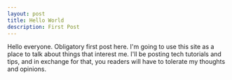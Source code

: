 ```yaml
---
layout: post
title: Hello World
description: First Post
---
```


Hello everyone. Obligatory first post here. I'm going to use this site as a place to talk about things that interest me. I'll be posting tech tutorials and tips, and in exchange for that, you readers will have to tolerate my thoughts and opinions.
